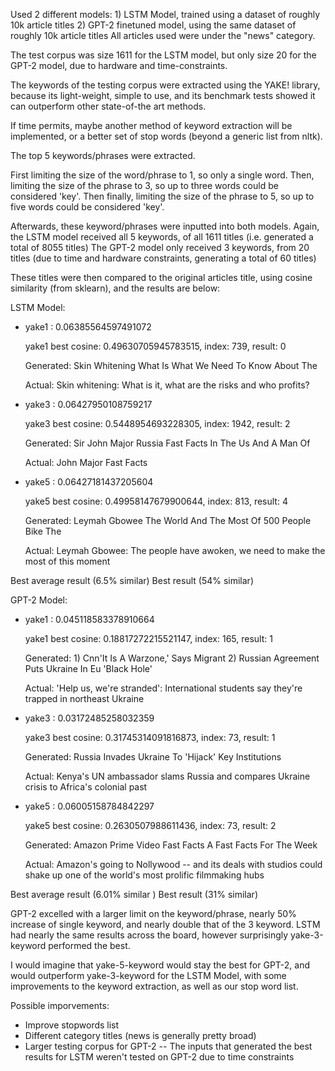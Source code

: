 Used 2 different models: 
    1) LSTM Model, trained using a dataset of roughly 10k article titles
    2) GPT-2 finetuned model, using the same dataset of roughly 10k article titles
All articles used were under the "news" category. 

The test corpus was size 1611 for the LSTM model, but only size 20 for the GPT-2 model, due to hardware and time-constraints.

The keywords of the testing corpus were extracted using the YAKE! library, because its light-weight, simple to use, and its benchmark tests showed it can outperform other state-of-the art methods.

If time permits, maybe another method of keyword extraction will be implemented, or a better set of stop words (beyond a generic list from nltk).

The top 5 keywords/phrases were extracted.

First limiting the size of the word/phrase to 1, so only a single word.
Then, limiting the size of the phrase to 3, so up to three words could be considered 'key'.
Then finally, limiting the size of the phrase to 5, so up to five words could be considered 'key'.

Afterwards, these keyword/phrases were inputted into both models.
Again, the LSTM model received all 5 keywords, of all 1611 titles (i.e. generated a total of 8055 titles)
The GPT-2 model only received 3 keywords, from 20 titles (due to time and hardware constraints, generating a total of 60 titles)

These titles were then compared to the original articles title, using cosine similarity (from sklearn), and the results are below:

LSTM Model:
- yake1 : 0.06385564597491072
  
  yake1 best cosine: 0.49630705945783515, index: 739, result: 0

  Generated: Skin Whitening What Is What We Need To Know About The

  Actual: Skin whitening: What is it, what are the risks and who profits?

- yake3 : 0.06427950108759217

  yake3 best cosine: 0.5448954693228305, index: 1942, result: 2

  Generated: Sir John Major Russia Fast Facts In The Us And A Man Of

  Actual: John Major Fast Facts

- yake5 : 0.06427181437205604

  yake5 best cosine: 0.49958147679900644, index: 813, result: 4

  Generated: Leymah Gbowee The World And The Most Of 500 People Bike The

  Actual: Leymah Gbowee: The people have awoken, we need to make the most of this moment

Best average result (6.5% similar)
Best result (54% similar)

GPT-2 Model:
- yake1 : 0.045118583378910664

  yake1 best cosine: 0.18817272215521147, index: 165, result: 1

  Generated: 1) Cnn'It Is A Warzone,' Says Migrant 2) Russian Agreement Puts Ukraine In Eu 'Black Hole'

  Actual: 'Help us, we're stranded': International students say they're trapped in northeast Ukraine

- yake3 : 0.03172485258032359

  yake3 best cosine: 0.31745314091816873, index: 73, result: 1

  Generated: Russia Invades Ukraine To 'Hijack' Key Institutions

  Actual: Kenya's UN ambassador slams Russia and compares Ukraine crisis to Africa's colonial past

- yake5 : 0.06005158784842297

  yake5 best cosine: 0.2630507988611436, index: 73, result: 2

  Generated: Amazon Prime Video Fast Facts A Fast Facts For The Week
  
  Actual: Amazon's going to Nollywood -- and its deals with studios could shake up one of the world's most prolific filmmaking hubs

Best average result (6.01% similar )
Best result (31% similar)

GPT-2 excelled with a larger limit on the keyword/phrase, nearly 50% increase of single keyword, and nearly double that of the 3 keyword.
LSTM had nearly the same results across the board, however surprisingly yake-3-keyword performed the best.

I would imagine that yake-5-keyword would stay the best for GPT-2, and would outperform yake-3-keyword for the LSTM Model, with some improvements to the keyword extraction, as well as our stop word list.

Possible imporvements:
 - Improve stopwords list
 - Different category titles (news is generally pretty broad)
 - Larger testing corpus for GPT-2 -- The inputs that generated the best results for LSTM weren't tested on GPT-2 due to time constraints
 